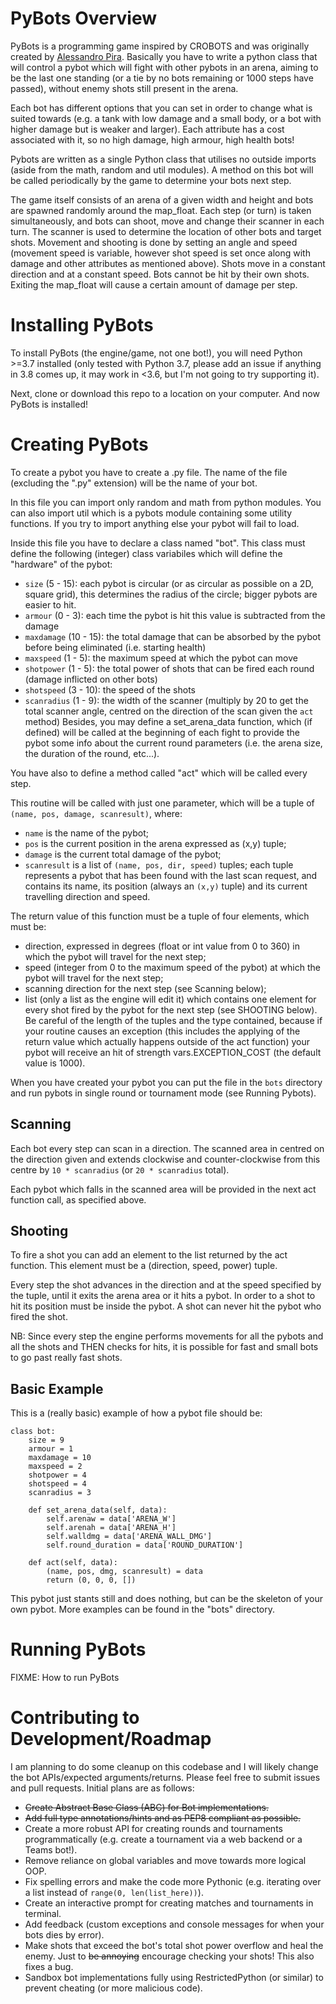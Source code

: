 # PyBots Overview
PyBots is a programming game inspired by CROBOTS and was originally created by [Alessandro Pira](https://alessandropira.org).
Basically you have to write a python class that will control a pybot
which will fight with other pybots in an arena, aiming to be the last one standing
(or a tie by no bots remaining or 1000 steps have passed), without enemy shots still present in the arena.

Each bot has different options that you can set in order to change what is suited towards (e.g. a tank with low damage
and a small body, or a bot with higher damage but is weaker and larger). Each attribute has a cost associated with it,
so no high damage, high armour, high health bots!

Pybots are written as a single Python class that utilises no outside imports (aside from the math, random and util modules).
A method on this bot will be called periodically by the game to determine your bots next step.

The game itself consists of an arena of a given width and height and bots are spawned randomly around the map_float.
Each step (or turn) is taken simultaneously, and bots can shoot, move and change their scanner in each turn.
The scanner is used to determine the location of other bots and target shots.
Movement and shooting is done by setting an angle and speed (movement speed is variable,
however shot speed is set once along with damage and other attributes as mentioned above).
Shots move in a constant direction and at a constant speed. Bots cannot be hit by their own shots.
Exiting the map_float will cause a certain amount of damage per step.

# Installing PyBots
To install PyBots (the engine/game, not one bot!), you will need Python >=3.7 installed (only tested with Python 3.7, please add an issue if anything in 3.8 comes up, it may work in <3.6, but I'm not going to try supporting it).

Next, clone or download this repo to a location on your computer. And now PyBots is installed!

# Creating PyBots
To create a pybot you have to create a .py file.
The name of the file (excluding the ".py" extension) will be the name of your bot.

In this file you can import only random and math from python modules.
You can also import util which is a pybots module containing some utility functions.
If you try to import anything else your pybot will fail to load.

Inside this file you have to declare a class named "bot". This class must define the following (integer) class variabiles which will define the "hardware" of the pybot:
* `size` (5 - 15): each pybot is circular (or as circular as possible on a 2D, square grid), this determines the radius of the circle; bigger pybots are easier to hit.
* `armour` (0 - 3): each time the pybot is hit this value is subtracted from the damage
* `maxdamage` (10 - 15): the total damage that can be absorbed by the pybot before being eliminated (i.e. starting health)
* `maxspeed` (1 - 5): the maximum speed at which the pybot can move
* `shotpower` (1 - 5): the total power of shots that can be fired each round (damage inflicted on other bots)
* `shotspeed` (3 - 10): the speed of the shots
* `scanradius` (1 - 9): the width of the scanner (multiply by 20 to get the total scanner angle, centred on the direction of the scan given the `act` method)
Besides, you may define a set_arena_data function, which (if defined) will be called at the beginning of each fight to provide the pybot some info about the current round parameters (i.e. the arena size, the duration of the round, etc...).

You have also to define a method called "act" which will be called every step.

This routine will be called with just one parameter, which will be a tuple of `(name, pos, damage, scanresult)`, where:
* `name` is the name of the pybot;
* `pos` is the current position in the arena expressed as (x,y) tuple;
* `damage` is the current total damage of the pybot;
* `scanresult` is a list of `(name, pos, dir, speed)` tuples; each tuple represents a pybot that has been found with the last scan request, and contains its name, its position (always an `(x,y)` tuple) and its current travelling direction and speed.

The return value of this function must be a tuple of four elements, which must be:
* direction, expressed in degrees (float or int value from 0 to 360) in which the pybot will travel for the next step;
* speed (integer from 0 to the maximum speed of the pybot) at which the pybot will travel for the next step;
* scanning direction for the next step (see Scanning below);
* list (only a list as the engine will edit it) which contains one element for every shot fired by the pybot for the next step (see SHOOTING below).
Be careful of the length of the tuples and the type contained, because if your routine causes an exception (this includes the applying of the return value which actually happens outside of the act function) your pybot will receive an hit of strength vars.EXCEPTION_COST (the default value is 1000).

When you have created your pybot you can put the file in the `bots` directory and run pybots in single round or tournament mode (see Running Pybots).

## Scanning
Each bot every step can scan in a direction. The scanned area in centred on the direction given and extends clockwise and counter-clockwise from this centre by `10 * scanradius` (or `20 * scanradius` total).

Each pybot which falls in the scanned area will be provided in the next act function call, as specified above.

## Shooting
To fire a shot you can add an element to the list returned by the act function. This element must be a (direction, speed, power) tuple.

Every step the shot advances in the direction and at the speed specified by the tuple, until it exits the arena area or it hits a pybot. In order to a shot to hit its position must be inside the pybot.
A shot can never hit the pybot who fired the shot.

NB: Since every step the engine performs movements for all the pybots and all the shots and THEN checks for hits, it is possible for fast and small bots to go past really fast shots.

## Basic Example
This is a (really basic) example of how a pybot file should be:
```
class bot:
    size = 9
    armour = 1
    maxdamage = 10
    maxspeed = 2
    shotpower = 4
    shotspeed = 4
    scanradius = 3

    def set_arena_data(self, data):
        self.arenaw = data['ARENA_W']
        self.arenah = data['ARENA_H']
        self.walldmg = data['ARENA_WALL_DMG']
        self.round_duration = data['ROUND_DURATION']

    def act(self, data):
        (name, pos, dmg, scanresult) = data
        return (0, 0, 0, [])
```
This pybot just stants still and does nothing, but can be the skeleton of your own pybot. More examples can be found in the "bots" directory.

# Running PyBots
FIXME: How to run PyBots

# Contributing to Development/Roadmap
I am planning to do some cleanup on this codebase and I will likely change the bot APIs/expected arguments/returns. Please feel free to submit issues and pull requests.
Initial plans are as follows:
* ~~Create Abstract Base Class (ABC) for Bot implementations.~~
* ~~Add full type annotations/hints and as PEP8 compliant as possible.~~
* Create a more robust API for creating rounds and tournaments programmatically (e.g. create a tournament via a web backend or a Teams bot!).
* Remove reliance on global variables and move towards more logical OOP.
* Fix spelling errors and make the code more Pythonic (e.g. iterating over a list instead of `range(0, len(list_here))`).
* Create an interactive prompt for creating matches and tournaments in terminal.
* Add feedback (custom exceptions and console messages for when your bots dies by error).
* Make shots that exceed the bot's total shot power overflow and heal the enemy. Just to ~~be annoying~~ encourage checking your shots! This also fixes a bug.
* Sandbox bot implementations fully using RestrictedPython (or similar) to prevent cheating (or more malicious code).